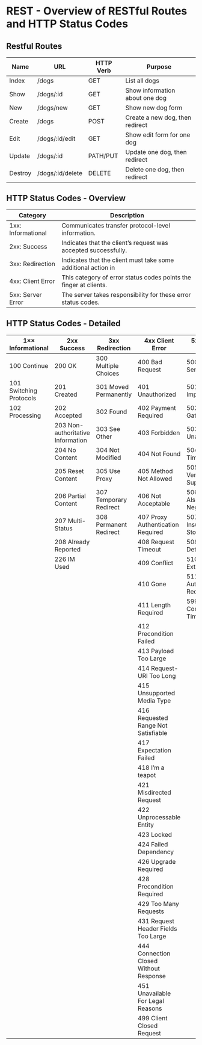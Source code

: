 # REST - Overview of RESTful Routes and HTTP Status Codes

## Restful Routes

| **Name** | **URL**          | **HTTP Verb** | **Purpose**                     |
| -------- | ---------------- | ------------- | ------------------------------- |
| Index    | /dogs            | GET           | List all dogs                   |
| Show     | /dogs/:id        | GET           | Show information about one dog  |
| New      | /dogs/new        | GET           | Show new dog form               |
| Create   | /dogs            | POST          | Create a new dog, then redirect |
| Edit     | /dogs/:id/edit   | GET           | Show edit form for one dog      |
| Update   | /dogs/:id        | PATH/PUT      | Update one dog, then redirect   |
| Destroy  | /dogs/:id/delete | DELETE        | Delete one dog, then redirect   |

## HTTP Status Codes - Overview

| **Category**       | **Description**                                                   |
| ------------------ | ----------------------------------------------------------------- |
| 1xx: Informational | Communicates transfer protocol-level information.                 |
| 2xx: Success       | Indicates that the client’s request was accepted successfully.    |
| 3xx: Redirection   | Indicates that the client must take some additional action in     | order to complete their request. |
| 4xx: Client Error  | This category of error status codes points the finger at clients. |
| 5xx: Server Error  | The server takes responsibility for these error status codes.     |

## HTTP Status Codes - Detailed

| **1×× Informational**   | **2xx Success**                   | **3xx Redirection**    | **4xx Client Error**                   | **5xx Server Error**                |
| ----------------------- | --------------------------------- | ---------------------- | -------------------------------------- | ----------------------------------- |
| 100 Continue            | 200 OK                            | 300 Multiple Choices   | 400 Bad Request                        | 500 Internal Server Error           |
| 101 Switching Protocols | 201 Created                       | 301 Moved Permanently  | 401 Unauthorized                       | 501 Not Implemented                 |
| 102 Processing          | 202 Accepted                      | 302 Found              | 402 Payment Required                   | 502 Bad Gateway                     |
|                         | 203 Non-authoritative Information | 303 See Other          | 403 Forbidden                          | 503 Service Unavailable             |
|                         | 204 No Content                    | 304 Not Modified       | 404 Not Found                          | 504 Gateway Timeout                 |
|                         | 205 Reset Content                 | 305 Use Proxy          | 405 Method Not Allowed                 | 505 HTTP Version Not Supported      |
|                         | 206 Partial Content               | 307 Temporary Redirect | 406 Not Acceptable                     | 506 Variant Also Negotiates         |
|                         | 207 Multi-Status                  | 308 Permanent Redirect | 407 Proxy Authentication Required      | 507 Insufficient Storage            |
|                         | 208 Already Reported              |                        | 408 Request Timeout                    | 508 Loop Detected                   |
|                         | 226 IM Used                       |                        | 409 Conflict                           | 510 Not Extended                    |
|                         |                                   |                        | 410 Gone                               | 511 Network Authentication Required |
|                         |                                   |                        | 411 Length Required                    | 599 Network Connect Timeout Error   |
|                         |                                   |                        | 412 Precondition Failed                |
|                         |                                   |                        | 413 Payload Too Large                  |
|                         |                                   |                        | 414 Request-URI Too Long               |
|                         |                                   |                        | 415 Unsupported Media Type             |
|                         |                                   |                        | 416 Requested Range Not Satisfiable    |
|                         |                                   |                        | 417 Expectation Failed                 |
|                         |                                   |                        | 418 I’m a teapot                       |
|                         |                                   |                        | 421 Misdirected Request                |
|                         |                                   |                        | 422 Unprocessable Entity               |
|                         |                                   |                        | 423 Locked                             |
|                         |                                   |                        | 424 Failed Dependency                  |
|                         |                                   |                        | 426 Upgrade Required                   |
|                         |                                   |                        | 428 Precondition Required              |
|                         |                                   |                        | 429 Too Many Requests                  |
|                         |                                   |                        | 431 Request Header Fields Too Large    |
|                         |                                   |                        | 444 Connection Closed Without Response |
|                         |                                   |                        | 451 Unavailable For Legal Reasons      |
|                         |                                   |                        | 499 Client Closed Request              |
